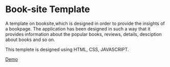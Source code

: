 # Book-site Template


 A template on booksite,which is designed in order to provide 
 the insights of a bookpage.
 The application has been designed in such a way that it provides
 information about the popular books, reviews, details, desciption 
 about books and so on.
 
 This templete is designed using HTML, CSS, JAVASCRIPT.
 <Responsive using CSS>
 <Interactive using JAVASCRIPT>
 <Subscribers email list is stored in Google sheets>
   
 [Demo](https://panthers04.github.io/bookreview/index.html)
   
 
  
  

